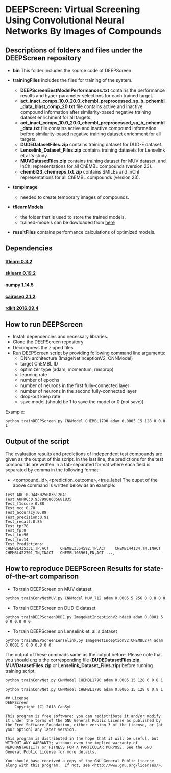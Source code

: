 # DEEPScreen: Virtual Screening Using Convolutional Neural Networks By Images of Compounds

## Descriptions of folders and files under the DEEPScreen repository
* **bin** This folder includes the source code of DEEPScreen
* **trainingFiles** includes the files for training of the system.
    * **DEEPScreenBestModelPerformances.txt** contains the performance results and hyper-parameter selections for each trained target. 
    * **act_inact_comps_10.0_20.0_chembl_preprocessed_sp_b_pchembl_data_blast_comp_20.txt** file contains active and inactive compound information after similarity-based negative training dataset enrichment for all targets.
    * **act_inact_comps_10.0_20.0_chembl_preprocessed_sp_b_pchembl_data.txt** file contains active and inactive compound information before similarity-based negative training dataset enrichment for all targets.
    * **DUDEDatasetFiles.zip** contains training dataset for DUD-E dataset.
    * **Lenselink_Dataset_Files.zip** contains training datasets for Lenselink et al.'s study.
    * **MUVDatasetFiles.zip** contains training dataset for MUV dataset. and InChI representations for all ChEMBL compounds (version 23).
    * **chembl23_chemreps.txt.zip** contains SMILEs and InChI representations for all ChEMBL compounds (version 23).
    
* **tempImage**
    * needed to create temporary images of compounds.
* **tflearnModels**
    * the folder that is used to store the trained models.
    * trained-models can be dowloaded from [here](http://google.com)
* **resultFiles** contains performance calculations of optimized models.
         
## Dependencies
#### [tflearn 0.3.2](https://pypi.org/project/tflearn/)
#### [sklearn 0.19.2](https://scikit-learn.org/0.19/install.html)
#### [numpy 1.14.5](https://pypi.python.org/pypi/numpy/1.13.3)
#### [cairosvg 2.1.2](https://pypi.org/project/CairoSVG/)
#### [rdkit 2016.09.4](http://rdkit.org/docs/Install.html)


## How to run DEEPScreen
* Install dependencies and necessary libraries.
* Clone the DEEPScreen repository
* Decompress the zipped files
* Run DEEPScreen script by providing following command line arguments:
    * DNN architecture (ImageNetInceptionV2, CNNModel)
    * target ChEMBL ID
    * optimizer type (adam, momentum, rmsprop)
    * learning rate
    * number of epochs
    * number of neurons in the first fully-connected layer
    * number of neurons in the second fully-connected layer
    * drop-out keep rate
    * save model (should be 1 to save the model or 0 (not save))


Example:
```
python trainDEEPScreen.py CNNModel CHEMBL1790 adam 0.0005 15 128 0 0.8 1
```
## Output of the script
The evaluation results and predictions of independent test compounds are given as the output of this script. In the last line, the predictions for the test compounds are written in a tab-separated format where each field is separated by comma in the following format:
* <compound_id>,<prediction_outcome>,<true_label
The ouput of the above command is written below as an example:
```
Test AUC:0.9445025083612041
Test AUPRC:0.9379908635681835
Test_f1score:0.88
Test_mcc:0.78
Test_accuracy:0.89
Test_precision:0.91
Test_recall:0.85
Test_tp:78
Test_fp:8
Test_tn:96
Test_fn:14
Test Predictions:
CHEMBL435331,TP,ACT     CHEMBL3354592,TP,ACT    CHEMBL44134,TN,INACT    CHEMBL422701,TN,INACT   CHEMBL105961,FN,ACT ...,
```
## How to reproduce DEEPScreen Results for state-of-the-art comparison

* To train DEEPScreen on MUV dataset
```
python trainConvNetMUV.py CNNModel MUV_712 adam 0.0005 5 256 0 0.8 0 0
```
* To train DEEPScreen on DUD-E dataset
```
python trainDEEPScreenDUDE.py ImageNetInceptionV2 hdac8 adam 0.0001 5 0 0 0.8 0 0
```
* To train DEEPScreen on Lenselink et. al.'s dataset
```
python trainDEEPScreenLenselink.py ImageNetInceptionV2 CHEMBL274 adam 0.0001 5 0 0 0.8 0 0
```
The output of these commads same as the output before. Please note that you should unzip the corresponding file (**DUDEDatasetFiles.zip**, **MUVDatasetFiles.zip** or **Lenselink_Dataset_Files.zip**) before running training script.
```
python trainConvNet.py CNNModel CHEMBL1790 adam 0.0005 15 128 0 0.8 1
```
```
python trainConvNet.py CNNModel CHEMBL1790 adam 0.0005 15 128 0 0.8 1
```

```
## License
DEEPScreen
    Copyright (C) 2018 CanSyL

This program is free software: you can redistribute it and/or modify it under the terms of the GNU General Public License as published by the Free Software Foundation, either version 3 of the License, or (at your option) any later version.

This program is distributed in the hope that it will be useful, but WITHOUT ANY WARRANTY; without even the implied warranty of MERCHANTABILITY or FITNESS FOR A PARTICULAR PURPOSE. See the GNU General Public License for more details.

You should have received a copy of the GNU General Public License along with this program.  If not, see <http://www.gnu.org/licenses/>.

